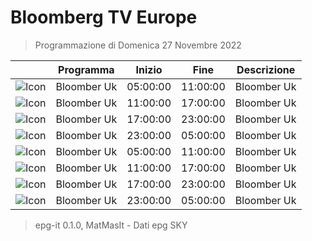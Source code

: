# Bloomberg TV Europe
> Programmazione di Domenica 27 Novembre 2022

||Programma|Inizio|Fine|Descrizione|
|---|---|---|---|---|
|![Icon](https://guidatv.sky.it/uuid/News_Cover_HavWCIHQw.png)|Bloomber Uk|05:00:00|11:00:00|Bloomber Uk
|![Icon](https://guidatv.sky.it/uuid/News_Cover_HavWCIHQw.png)|Bloomber Uk|11:00:00|17:00:00|Bloomber Uk
|![Icon](https://guidatv.sky.it/uuid/News_Cover_HavWCIHQw.png)|Bloomber Uk|17:00:00|23:00:00|Bloomber Uk
|![Icon](https://guidatv.sky.it/uuid/News_Cover_HavWCIHQw.png)|Bloomber Uk|23:00:00|05:00:00|Bloomber Uk
|![Icon](https://guidatv.sky.it/uuid/News_Cover_HavWCIHQw.png)|Bloomber Uk|05:00:00|11:00:00|Bloomber Uk
|![Icon](https://guidatv.sky.it/uuid/News_Cover_HavWCIHQw.png)|Bloomber Uk|11:00:00|17:00:00|Bloomber Uk
|![Icon](https://guidatv.sky.it/uuid/News_Cover_HavWCIHQw.png)|Bloomber Uk|17:00:00|23:00:00|Bloomber Uk
|![Icon](https://guidatv.sky.it/uuid/News_Cover_HavWCIHQw.png)|Bloomber Uk|23:00:00|05:00:00|Bloomber Uk



 > epg-it 0.1.0, MatMasIt - Dati epg SKY